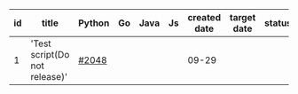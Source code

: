 | id | title | Python | Go | Java | Js | created date | target date | status |
| ------ | ------ | ------ | ------ | ------ | ------ | ------ | ------ | :-----: |
| 1 | 'Test script(Do not release)'  | [#2048](https://github.com/Azure/sdk-release-request/issues/2048)  |  |  |  | 09-29 |  |  |
